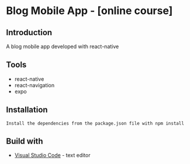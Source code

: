 # Blog Mobile App - [online course]

## Introduction
A blog mobile app developed with react-native

## Tools
- react-native
- react-navigation
- expo

## Installation
    Install the dependencies from the package.json file with npm install

## Build with
* [Visual Studio Code](https://code.visualstudio.com/) - text editor
